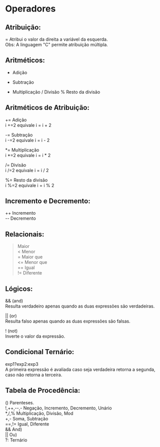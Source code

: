 # Operadores

## Atribuição: 

=  Atribui o valor da direita a variável da esquerda. <br> Obs: A linguagem "C" permite atribuição múltipla.

## Aritméticos:

+ Adição
- Subtração
* Multiplicação
/ Divisão
% Resto da divisão

## Aritméticos de Atribuição:

+= Adição <br>
 i +=2 equivale i = i + 2

 -= Subtração <br>
 i -=2 equivale i = i - 2

*= Multiplicação <br>
 i *=2 equivale i = i * 2

/=  Divisão <br>
 i /=2 equivale i = i / 2

%= Resto da divisão <br>
i %=2 equivale i = i % 2



 

## Incremento e Decremento:
++ Incremento  <br>
-- Decremento

## Relacionais:

> Maior <br>
< Menor <br>
>=	 Maior que <br>
<=	 Menor que <br>
==	 Igual <br>
!=	 Diferente <br>

## Lógicos:

&& (and) <br>
Resulta verdadeiro apenas quando as duas expressões são verdadeiras.

|| (or) <br>
Resulta falso apenas quando as duas expressões são falsas.

! (not) <br>
Inverte o valor da expressão.

## Condicional Ternário:
exp1?exp2:exp3 <br>
A primeira expressão é avaliada caso seja verdadeira retorna a segunda, caso não retorna a terceira.


 

## Tabela de Procedência:    
()			Parenteses. <br>
!,++,--,-	Negação, Incremento, Decremento, Unário<br>
*,/,%		Multiplicação, Divisão, Mod<br>
+,-			Soma, Subtração<br>
==,!=		Igual, Diferente<br>
&&			And)<br>
||			Ou)<br>
?:			Ternário<br>


 
 

 
